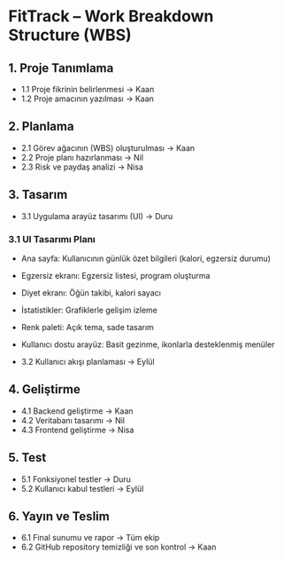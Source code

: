 # FitTrack – Work Breakdown Structure (WBS)

## 1. Proje Tanımlama
- 1.1 Proje fikrinin belirlenmesi → Kaan
- 1.2 Proje amacının yazılması → Kaan

## 2. Planlama
- 2.1 Görev ağacının (WBS) oluşturulması → Kaan
- 2.2 Proje planı hazırlanması → Nil
- 2.3 Risk ve paydaş analizi → Nisa

## 3. Tasarım
- 3.1 Uygulama arayüz tasarımı (UI) → Duru

### 3.1 UI Tasarımı Planı

- Ana sayfa: Kullanıcının günlük özet bilgileri (kalori, egzersiz durumu)
- Egzersiz ekranı: Egzersiz listesi, program oluşturma
- Diyet ekranı: Öğün takibi, kalori sayacı
- İstatistikler: Grafiklerle gelişim izleme
- Renk paleti: Açık tema, sade tasarım
- Kullanıcı dostu arayüz: Basit gezinme, ikonlarla desteklenmiş menüler

- 3.2 Kullanıcı akışı planlaması → Eylül

## 4. Geliştirme
- 4.1 Backend geliştirme → Kaan
- 4.2 Veritabanı tasarımı → Nil
- 4.3 Frontend geliştirme → Nisa

## 5. Test
- 5.1 Fonksiyonel testler → Duru
- 5.2 Kullanıcı kabul testleri → Eylül

## 6. Yayın ve Teslim
- 6.1 Final sunumu ve rapor → Tüm ekip
- 6.2 GitHub repository temizliği ve son kontrol → Kaan
